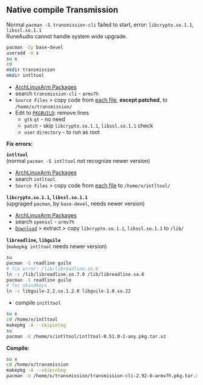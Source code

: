 Native compile Transmission
--- 
Normal `pacman -S transmission-cli` failed to start, error: `libcrypto.so.1.1`, `libssl.so.1.1`  
RuneAudio cannot handle system wide upgrade.  
  

```sh
pacman -Sy base-devel
useradd -m x
su x
cd
mkdir transmission
mkdir intltool
```

- [ArchLinuxArm Packages](https://archlinuxarm.org/packages)  
- search `transmission-cli` - `armv7h`  
- `Source Files` > copy code from [each file](https://archlinuxarm.org/packages/armv7h/transmission-cli/files), **except patched**, to `/home/x/transmission/`  
- Edit to [`PKGBUILD`](https://github.com/rern/RuneAudio/blob/master/transmission/_repo/transmission/PKGBUILD): remove lines  
  * `gtk` `qt` - no need  
  * `patch` - skip `libcrypto.so.1.1`, `libssl.so.1.1` check   
  * `user` `directory` - to run as root  

**Fix errors:**  

**`intltool`**  
(normal `pacman -S intltool` not recognize newer version)  
  * [ArchLinuxArm Packages](https://archlinuxarm.org/packages)
  * search `intltool`  
  * `Source Files` > copy code from [each file](https://archlinuxarm.org/packages/any/intltool/files) to `/home/x/intltool/` 

**`libcrypto.so.1.1`, `libssl.so.1.1`**  
(upgraged `pacman`, by `base-devel`, needs newer version)
  * [ArchLinuxArm Packages](https://archlinuxarm.org/packages)
  * search `openssl` - `armv7h`
  * [`Download`](https://archlinuxarm.org/packages/armv7h/openssl) > extract > copy `libcrypto.so.1.1`, `libssl.so.1.1` to `/lib/`
  
**`libreadline`, `libguile`**  
(`makepkg intltool` needs newer version)
```sh
su
pacman -S readline guile
# fix error: /lib/libreadline.so.6
ln -s /lib/libreadline.so.7.0 /lib/libreadline.so.6
pacman -S readline guile
# for xbindkeys
ln -s libguile-2.2.so.1.2.0 libguile-2.0.so.22
```
  * compile `initltool`
```sh
su x
cd /home/x/intltool
makepkg -A --skipinteg
su
pacman -U /home/x/intltool/intltool-0.51.0-2-any.pkg.tar.xz
```

**Compile:**  
```sh
su x
cd /home/x/transmission
makepkg -A --skipinteg
pacman -U /home/x/transmission/transmission-cli-2.92-6-armv7h.pkg.tar.xz
```
